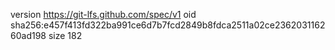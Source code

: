 version https://git-lfs.github.com/spec/v1
oid sha256:e457f413fd322ba991ce6d7b7fcd2849b8fdca2511a02ce236203116260ad198
size 182
